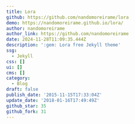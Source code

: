 ```yaml
---
title: Lora
github: https://github.com/nandomoreirame/lora
demo: https://nandomoreirame.github.io/lora/
author: nandomoreirame
author_link: https://github.com/nandomoreirame
date: 2024-11-28T11:09:35.444Z
description: ':gem: Lora free Jekyll theme'
ssg:
  - Jekyll
css: []
ui: []
cms: []
category:
  - Blog
draft: false
publish_date: '2015-11-15T17:33:04Z'
update_date: '2018-01-16T17:49:49Z'
github_star: 35
github_fork: 31
---
```

